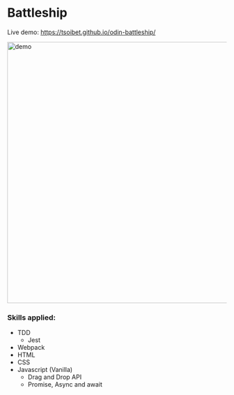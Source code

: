 # Battleship

Live demo: https://tsoibet.github.io/odin-battleship/

<img width="600" alt="demo" src="https://user-images.githubusercontent.com/59286368/221897170-9b383c50-13f1-468e-92fc-c2b0541eb6e9.png">

### Skills applied:
- TDD
  - Jest
- Webpack
- HTML
- CSS
- Javascript (Vanilla)
  - Drag and Drop API
  - Promise, Async and await
  
